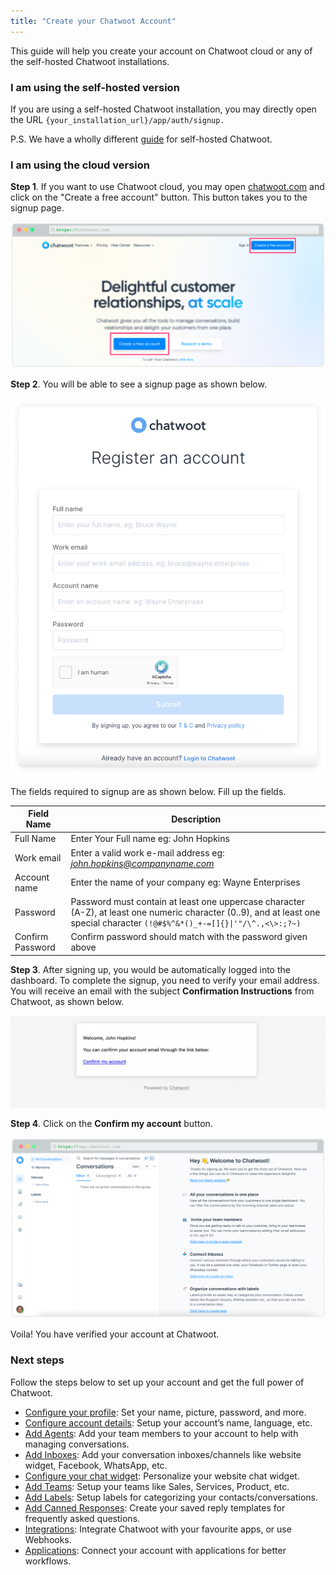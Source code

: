 ```yaml
---
title: "Create your Chatwoot Account"
---
```



This guide will help you create your account on Chatwoot cloud or any of the self-hosted Chatwoot installations.

### I am using the self-hosted version

If you are using a self-hosted Chatwoot installation, you may directly open the URL `{your_installation_url}/app/auth/signup.`

P.S. We have a wholly different [guide](/docs/self-hosted) for self-hosted Chatwoot.

### I am using the cloud version

**Step 1**. If you want to use Chatwoot cloud, you may open [chatwoot.com](https://chatwoot.com) and click on the "Create a free account" button. This button takes you to the signup page.

![create-an-account](./images/create-an-account/create-an-account-button.png)

**Step 2**. You will be able to see a signup page as shown below.

![register-an-account](./images/create-an-account/account-registration-form.png)

The fields required to signup are as shown below. Fill up the fields.

| Field Name |  Description |
| -- | -- |
| Full Name | Enter Your Full name eg: John Hopkins |
| Work email | Enter a valid work e-mail address eg: *john.hopkins@companyname.com*  |
| Account name | Enter the name of your company eg: Wayne Enterprises |
| Password  | Password must contain at least one uppercase character (A-Z), at least one numeric character (0..9), and at least one special character `(!@#$%^&*()_+-=[]{}\|'"/\^.,<\>:;?~)` |
| Confirm Password | Confirm password should match with the password given above |

**Step 3**. After signing up, you would be automatically logged into the dashboard. To complete the signup, you need to verify your email address. You will receive an email with the subject **Confirmation Instructions** from Chatwoot, as shown below.

![email-template](./images/create-an-account/email-template.png)

**Step 4**. Click on the **Confirm my account** button.

![agent-dashboard](./images/create-an-account/Chatwoot-welcome-screen.png)

Voila! You have verified your account at Chatwoot.

### Next steps

Follow the steps below to set up your account and get the full power of Chatwoot.

- [Configure your profile](/docs/user-guide/setup-your-account/configure-your-profile): Set your name, picture, password, and more.
- [Configure account details](/docs/user-guide/setup-your-account/configure-account-details): Setup your account’s name, language, etc.
- [Add Agents](/docs/user-guide/add-agent-settings): Add your team members to your account to help with managing conversations.
- [Add Inboxes](/docs/user-guide/add-inbox-settings): Add your conversation inboxes/channels like website widget, Facebook, WhatsApp, etc. 
- [Configure your chat widget](/docs/user-guide/setting-up-chatwootwidget): Personalize your website chat widget. 
- [Add Teams](/docs/user-guide/add-teams-settings): Setup your teams like Sales, Services, Product, etc.
- [Add Labels](/docs/user-guide/add-label-settings): Setup labels for categorizing your contacts/conversations.
- [Add Canned Responses](/docs/user-guide/features/canned-responses): Create your saved reply templates for frequently asked questions.
- [Integrations](/docs/user-guide/integrations): Integrate Chatwoot with your favourite apps, or use Webhooks.
- [Applications](/docs/user-guide/applications): Connect your account with applications for better workflows.

